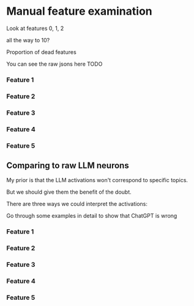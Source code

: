 # Manual feature examination

Look at features 0, 1, 2

all the way to 10?



Proportion of dead features

You can see the raw jsons here TODO

### Feature 1
### Feature 2
### Feature 3
### Feature 4
### Feature 5


## Comparing to raw LLM neurons
My prior is that the LLM activations 
won't correspond to specific topics.

But we should give them the benefit of the doubt.

There are three ways we could interpret the activations:


Go through some examples in detail to show that ChatGPT is wrong

### Feature 1
### Feature 2
### Feature 3
### Feature 4
### Feature 5
